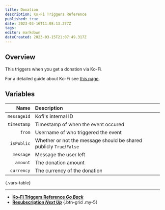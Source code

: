 ```yaml
---
title: Donation
description: Ko-Fi Triggers Reference
published: true
date: 2023-03-16T11:08:13.277Z
tags: 
editor: markdown
dateCreated: 2023-03-15T21:07:49.317Z
---
```


## Overview
This triggers when you get a donation via Ko-Fi.

For a detailed guide about Ko-Fi see [this page](/Integrations/Ko-Fi).

## Variables
Name | Description
----:|:------------
`messageId` | Kofi's internal ID
`timestamp` | Timestamp of when the event occured
`from` | Username of who triggered the event
`isPublic` | Whether or not the message should be shared publicly `True`/`False`
`message` | Message the user left
`amount` | The donation amount
`currency` | The currency of the donation
{.vars-table}

---

- [<i class="mdi mdi-chevron-left"></i>**Ko-Fi Triggers Reference *Go Back***](/Triggers/Ko-Fi)
- [<i class="mdi mdi-account-reactivate primary--text"></i> **Resubscription *Next Up***](/Triggers/Ko-Fi/Resubscription)
{.btn-grid .my-5}
